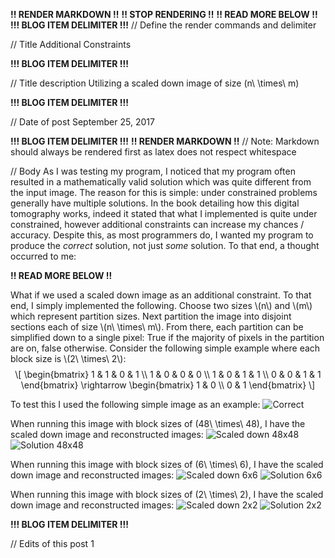 **!! RENDER MARKDOWN !!**
**!! STOP RENDERING !!**
**!! READ MORE BELOW !!**
**!!! BLOG ITEM DELIMITER !!!**
// Define the render commands and delimiter

// Title
Additional Constraints

**!!! BLOG ITEM DELIMITER !!!**

// Title description
Utilizing a scaled down image of size <span class="math inline">\(n\ \times\ m\)</span>

**!!! BLOG ITEM DELIMITER !!!**

// Date of post 
September 25, 2017

**!!! BLOG ITEM DELIMITER !!!**
**!! RENDER MARKDOWN !!**
// Note: Markdown should always be rendered first as latex does not respect whitespace

// Body
As I was testing my program, I noticed that my program often resulted in a mathematically valid solution which was quite different from the input image. The reason for this is simple: under constrained problems generally have multiple solutions. In the book detailing how this digital tomography works, indeed it stated that what I implemented is quite under constrained, however additional constraints can increase my chances / accuracy. Despite this, as most programmers do, I wanted my program to produce the *correct* solution, not just _some_ solution. To that end, a thought occurred to me:

**!! READ MORE BELOW !!**

<p>What if we used a scaled down image as an additional constraint. To that end, I simply implemented the following. Choose two sizes <span class="math inline">\(n\)</span> and <span class="math inline">\(m\)</span> which represent partition sizes. Next partition the image into disjoint sections each of size <span class="math inline">\(n\ \times\ m\)</span>. From there, each partition can be simplified down to a single pixel: True if the majority of pixels in the partition are on, false otherwise. Consider the following simple example where each block size is <span class="math inline">\(2\ \times\ 2\)</span>: <span class="math display">\[ \begin{bmatrix} 1 &amp; 1 &amp; 0 &amp; 1 \\ 1 &amp; 0 &amp; 0 &amp; 0 \\ 1 &amp; 0 &amp; 1 &amp; 1 \\ 0 &amp; 0 &amp; 1 &amp; 1 \end{bmatrix} \rightarrow \begin{bmatrix} 1 &amp; 0 \\ 0 &amp; 1 \end{bmatrix} \]</span></p>

To test this I used the following simple image as an example:
![Correct](https://zwimer.github.io/zwimer.com//SAT-Blog/Blogs/figs/Additional-Constraints/Correct.bmp)

When running this image with block sizes of <span class="math inline">\(48\ \times\ 48\)</span>, I have the scaled down image and reconstructed images:
![Scaled down 48x48](https://zwimer.github.io/zwimer.com//SAT-Blog/Blogs/figs/Additional-Constraints/Scaled-48.bmp)
![Solution 48x48](https://zwimer.github.io/zwimer.com//SAT-Blog/Blogs/figs/Additional-Constraints/Scale-48.bmp)

When running this image with block sizes of <span class="math inline">\(6\ \times\ 6\)</span>, I have the scaled down image and reconstructed images:
![Scaled down 6x6](https://zwimer.github.io/zwimer.com//SAT-Blog/Blogs/figs/Additional-Constraints/Scaled-6.bmp)
![Solution 6x6](https://zwimer.github.io/zwimer.com//SAT-Blog/Blogs/figs/Additional-Constraints/Scale-6.bmp)

When running this image with block sizes of <span class="math inline">\(2\ \times\ 2\)</span>, I have the scaled down image and reconstructed images:
![Scaled down 2x2](https://zwimer.github.io/zwimer.com//SAT-Blog/Blogs/figs/Additional-Constraints/Scaled-2.bmp)
![Solution 2x2](https://zwimer.github.io/zwimer.com//SAT-Blog/Blogs/figs/Additional-Constraints/Scale-2.bmp)

**!!! BLOG ITEM DELIMITER !!!**

// Edits of this post
1
